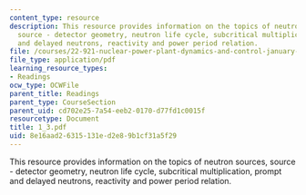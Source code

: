 ```yaml
---
content_type: resource
description: This resource provides information on the topics of neutron sources,
  source - detector geometry, neutron life cycle, subcritical multiplication, prompt
  and delayed neutrons, reactivity and power period relation.
file: /courses/22-921-nuclear-power-plant-dynamics-and-control-january-iap-2006/8e16aad26315131ed2e89b1cf31a5f29_1_3.pdf
file_type: application/pdf
learning_resource_types:
- Readings
ocw_type: OCWFile
parent_title: Readings
parent_type: CourseSection
parent_uid: cd702e25-7a54-eeb2-0170-d77fd1c0015f
resourcetype: Document
title: 1_3.pdf
uid: 8e16aad2-6315-131e-d2e8-9b1cf31a5f29
---
```

This resource provides information on the topics of neutron sources, source - detector geometry, neutron life cycle, subcritical multiplication, prompt and delayed neutrons, reactivity and power period relation.

